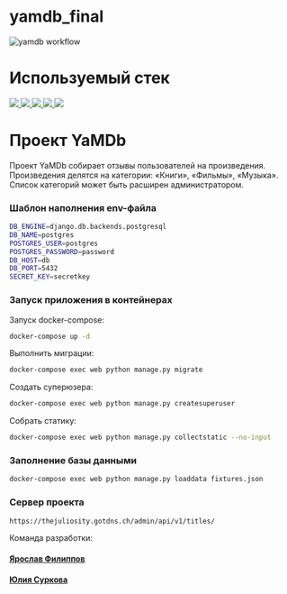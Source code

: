 # yamdb_final

 ![yamdb workflow](https://github.com/Juliosity/yamdb_final/workflows/yamdb_workflow/badge.svg)

# Используемый стек
<p>
  <a 
  target="_blank" href="https://www.python.org/downloads/" title="Python version"><img src="https://img.shields.io/badge/python-_3.7-green.svg">
  </a>
  <a 
  target="_blank" href="https://www.djangoproject.com/download/" title="Django Framework"><img src="https://img.shields.io/badge/django-2.2-orange">
  </a>
  <a 
  target="_blank" href="https://www.django-rest-framework.org/" title="Django REST Framework"><img src="https://img.shields.io/badge/DRF-3.12-blue">
  </a>
  <a 
  target="_blank" href="https://django-filter.readthedocs.io/en/stable/" title="Django-filter"><img src="https://img.shields.io/badge/django--filter-21.1-brightgreen">
  </a>
  <a 
  target="_blank" href="https://django-rest-framework-simplejwt.readthedocs.io/en/latest/" title="JWT"><img src="https://img.shields.io/badge/DRF--SimpleJWT-5.0-red">
  </a>
</p>

# Проект YaMDb

Проект YaMDb собирает отзывы пользователей на произведения. Произведения делятся на категории: «Книги», «Фильмы», «Музыка». Список категорий может быть расширен администратором.

### Шаблон наполнения env-файла

```bash
DB_ENGINE=django.db.backends.postgresql
DB_NAME=postgres
POSTGRES_USER=postgres
POSTGRES_PASSWORD=password
DB_HOST=db
DB_PORT=5432
SECRET_KEY=secretkey
```

### Запуск приложения в контейнерах

Запуск docker-compose:

```bash
docker-compose up -d
```
Выполнить миграции:

```bash
docker-compose exec web python manage.py migrate
```

Создать суперюзера:

```bash
docker-compose exec web python manage.py createsuperuser
```

Собрать статику:

```bash
docker-compose exec web python manage.py collectstatic --no-input
```

### Заполнение базы данными

```bash
docker-compose exec web python manage.py loaddata fixtures.json
```

### Сервер проекта
```bash
https://thejuliosity.gotdns.ch/admin/api/v1/titles/
```

Команда разработки:
#### [Ярослав Филиппов](https://github.com/PhilYaren)
#### [Юлия Суркова](https://github.com/Juliosity)

